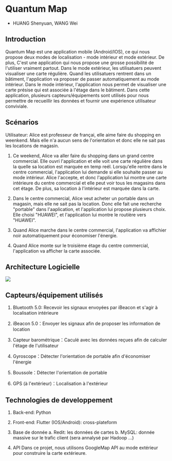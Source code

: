 # Quantum Map

- HUANG Shenyuan, WANG Wei

## Introduction 

Quantum Map est une application mobile (Android/IOS), ce qui nous propose deux modes de localisation - mode intérieur et mode extérieur. De plus, C'est une application qui nous propose une grosse possibilité de l'utiliser vraiment partout. Dans le mode extérieur, les utilisatuers peuvent visualiser une carte régulière. Quand les utilisatuers rentrent dans un bâtiment, l'application va proposer de passer automatiquement au mode intérieur. Dans le mode intérieur, l'application nous permet de visualiser une carte présise qui est associée à l'étage dans le bâtiment. Dans cette application, plusieurs capteurs/équipements sont utilisés pour nous permettre de recueillir les données et fournir une expérience utilisateur conviviale.
 
## Scénarios 

Utilisateur: Alice est professeur de françai, elle aime faire du shopping en weenkend. Mais elle n'a aucun sens de l'orientation et donc elle ne sait pas les locations de magasin. 

1. Ce weekend, Alice va aller faire du shopping dans un grand centre commercial. Elle ouvri l'application et elle voit une carte régulière dans la quelle sa location est marquée en temp reél. Lorsqu'elle rentre dans le centre commercial, l'application lui demande si elle souhaite passer au mode intérieur. Alice l'accepte, et donc l'application lui montre une carte intérieure du centre commercial et elle peut voir tous les magasins dans cet étage.
De plus, sa location à l'intérieur est marquée dans la carte. 

2. Dans le centre commercial, Alice veut acheter un portable dans un magasin, mais elle ne sait pas la location. Donc elle fait une recherche "portable" dans l'aaplication, et l'application lui propose plusieurs choix. Elle choisi "HUAWEI", et l'application lui montre le routière vers "HUAWEI".

3. Quand Alice marche dans le centre commercial, l'application va affichier noir automatiquement pour économiser l'énergie. 

4. Quand Alice monte sur le troisième étage du centre commercial, l'application va afficher la carte associée. 

## Architecture Logicielle

![](https://github.com/huangshenyuan-unice/ELIM_2019/blob/b9cbb51e9d9632e51b8c2b86bb3b5e369837fae9/doc/dessin_Architecture.jpg?raw=true)
## Capteurs/équipement utilisés 

1. Bluetooth 5.0: Recevoir les signaux envoyées par iBeacon et s'agir à localisation intérieure

2. iBeacon 5.0：Envoyer les signaux afin de proposer les information de location

3. Capteur barométrique：Caculé avec les données reçues afin de calculer l'étage de l'utilisateur

4. Gyroscope：Détecter l'orientation de portable afin d'économiser l'énergie

5. Boussole：Détecter l'orientation de portable

6. GPS (à l'extérieur)：Localisation à l'extérieur

## Technologies de developpement

1. Back-end: Python

2. Front-end: Flutter (IOS/Android): cross-plateform

3. Base de donnée
    a. Redit: les données de cartes
    b. MySQL: donnée massive sur le trafic client (sera annalysé par Hadoop ...)
    
4. API
   Dans ce projet, nous utilisons GoogleMap API  au mode extérieur pour construire la carte extérieure. 
   


